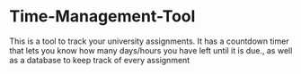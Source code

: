 # Time-Management-Tool
This is a tool to track your university assignments. It has a countdown timer that lets you know how many days/hours you have left until it is due., as well as a database to keep track of every assignment

